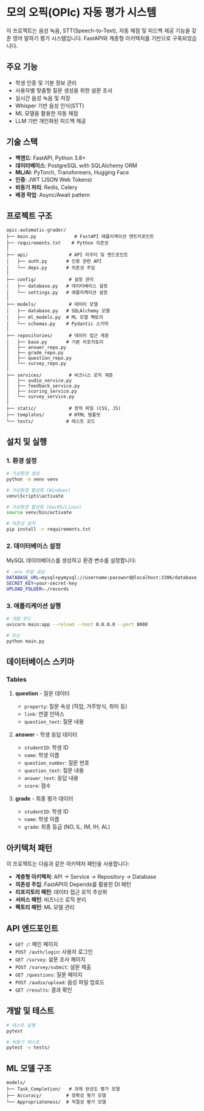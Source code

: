 # 모의 오픽(OPIc) 자동 평가 시스템

이 프로젝트는 음성 녹음, STT(Speech-to-Text), 자동 채점 및 피드백 제공 기능을 갖춘 영어 말하기 평가 시스템입니다. FastAPI와 계층형 아키텍처를 기반으로 구축되었습니다.

## 주요 기능

- 학생 인증 및 기본 정보 관리
- 사용자별 맞춤형 질문 생성을 위한 설문 조사
- 실시간 음성 녹음 및 저장
- Whisper 기반 음성 인식(STT)
- ML 모델을 활용한 자동 채점
- LLM 기반 개인화된 피드백 제공

## 기술 스택

- **백엔드**: FastAPI, Python 3.8+
- **데이터베이스**: PostgreSQL with SQLAlchemy ORM
- **ML/AI**: PyTorch, Transformers, Hugging Face
- **인증**: JWT (JSON Web Tokens)
- **비동기 처리**: Redis, Celery
- **배경 작업**: Async/Await pattern

## 프로젝트 구조

```
opic-automatic-grader/
├── main.py              # FastAPI 애플리케이션 엔트리포인트
├── requirements.txt    # Python 의존성
│
├── api/               # API 라우터 및 엔드포인트
│   ├── auth.py       # 인증 관련 API
│   └── deps.py       # 의존성 주입
│
├── config/            # 설정 관리
│   ├── database.py   # 데이터베이스 설정
│   └── settings.py   # 애플리케이션 설정
│
├── models/            # 데이터 모델
│   ├── database.py   # SQLAlchemy 모델
│   ├── ml_models.py  # ML 모델 팩토리
│   └── schemas.py    # Pydantic 스키마
│
├── repositories/      # 데이터 접근 계층
│   ├── base.py       # 기본 리포지토리
│   ├── answer_repo.py
│   ├── grade_repo.py
│   ├── question_repo.py
│   └── survey_repo.py
│
├── services/          # 비즈니스 로직 계층
│   ├── audio_service.py
│   ├── feedback_service.py
│   ├── scoring_service.py
│   └── survey_service.py
│
├── static/            # 정적 파일 (CSS, JS)
├── templates/         # HTML 템플릿
└── tests/            # 테스트 코드
```

## 설치 및 실행

### 1. 환경 설정

```bash
# 가상환경 생성
python -m venv venv

# 가상환경 활성화 (Windows)
venv\Scripts\activate

# 가상환경 활성화 (macOS/Linux)
source venv/bin/activate

# 의존성 설치
pip install -r requirements.txt
```

### 2. 데이터베이스 설정

MySQL 데이터베이스를 생성하고 환경 변수를 설정합니다:

```bash
# .env 파일 생성
DATABASE_URL=mysql+pymysql://username:password@localhost:3306/database_name
SECRET_KEY=your-secret-key
UPLOAD_FOLDER=./records
```

### 3. 애플리케이션 실행

```bash
# 개발 모드
uvicorn main:app --reload --host 0.0.0.0 --port 8000

# 또는
python main.py
```

## 데이터베이스 스키마

### Tables

1. **question** - 질문 데이터
   - `property`: 질문 속성 (직업, 거주방식, 취미 등)
   - `link`: 연결 인덱스
   - `question_text`: 질문 내용

2. **answer** - 학생 응답 데이터
   - `studentID`: 학생 ID
   - `name`: 학생 이름
   - `question_number`: 질문 번호
   - `question_text`: 질문 내용
   - `answer_text`: 응답 내용
   - `score`: 점수

3. **grade** - 최종 평가 데이터
   - `studentID`: 학생 ID
   - `name`: 학생 이름
   - `grade`: 최종 등급 (NO, IL, IM, IH, AL)

## 아키텍처 패턴

이 프로젝트는 다음과 같은 아키텍처 패턴을 사용합니다:

- **계층형 아키텍처**: API → Service → Repository → Database
- **의존성 주입**: FastAPI의 Depends를 활용한 DI 패턴
- **리포지토리 패턴**: 데이터 접근 로직 추상화
- **서비스 패턴**: 비즈니스 로직 분리
- **팩토리 패턴**: ML 모델 관리

## API 엔드포인트

- `GET /`: 메인 페이지
- `POST /auth/login`: 사용자 로그인
- `GET /survey`: 설문 조사 페이지
- `POST /survey/submit`: 설문 제출
- `GET /questions`: 질문 페이지
- `POST /audio/upload`: 음성 파일 업로드
- `GET /results`: 결과 확인

## 개발 및 테스트

```bash
# 테스트 실행
pytest

# 비동기 테스트
pytest -v tests/
```

## ML 모델 구조

```
models/
├── Task_Completion/   # 과제 완성도 평가 모델
├── Accuracy/         # 정확성 평가 모델  
└── Appropriateness/  # 적절성 평가 모델
```